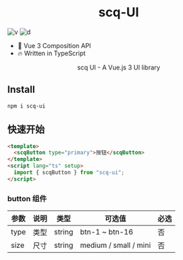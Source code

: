 <h1 align="center">
    scq-UI
</h1>

![v](https://img.shields.io/npm/v/scq-ui)
![d](https://img.shields.io/npm/dt/scq-ui)

- 💪 Vue 3 Composition API
- 🔥 Written in TypeScript

<p align="center">scq UI - A Vue.js 3 UI library</p>

## Install

```
npm i scq-ui
```

## 快速开始

```html
<template>
  <scqButton type="primary">按钮</scqButton>
</template>
<script lang="ts" setup>
  import { scqButton } from "scq-ui";
</script>
```

### button 组件

| 参数 | 说明 | 类型   | 可选值                | 必选 |
| ---- | ---- | ------ | --------------------- | ---- |
| type | 类型 | string | btn-1 ~ btn-16        | 否   |
| size | 尺寸 | string | medium / small / mini | 否   |
